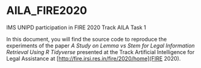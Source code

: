 # AILA_FIRE2020
IMS UNIPD participation in FIRE 2020 Track AILA Task 1

In this document, you will find the source code to reproduce the experiments of the paper *A Study on Lemma vs Stem for Legal Information Retrieval Using R Tidyverse* presented at the Track Artificial Intelligence for Legal Assistance at [http://fire.irsi.res.in/fire/2020/home](FIRE 2020). 
